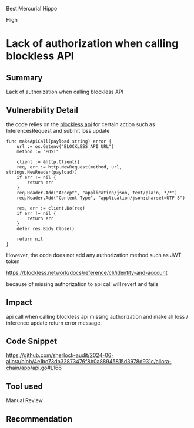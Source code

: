 Best Mercurial Hippo

High

# Lack of authorization when calling blockless API

## Summary

Lack of authorization when calling blockless API

## Vulnerability Detail

the code relies on the [blockless api](https://github.com/sherlock-audit/2024-06-allora/blob/4e1bc73db32873476f8b0a88945815d3978d931c/allora-chain/app/api.go#L166) for certain action such as InferencesRequest and submit loss update

```solidity
func makeApiCall(payload string) error {
	url := os.Getenv("BLOCKLESS_API_URL")
	method := "POST"

	client := &http.Client{}
	req, err := http.NewRequest(method, url, strings.NewReader(payload))
	if err != nil {
		return err
	}
	req.Header.Add("Accept", "application/json, text/plain, */*")
	req.Header.Add("Content-Type", "application/json;charset=UTF-8")

	res, err := client.Do(req)
	if err != nil {
		return err
	}
	defer res.Body.Close()

	return nil
}

```

However, the code does not add any authorization method such as JWT token

https://blockless.network/docs/reference/cli/identity-and-account

because of missing authorization to api call will revert and fails

## Impact

api call when calling blockless api missing authorization and make all loss / inference update return error message.

## Code Snippet

https://github.com/sherlock-audit/2024-06-allora/blob/4e1bc73db32873476f8b0a88945815d3978d931c/allora-chain/app/api.go#L166

## Tool used

Manual Review

## Recommendation
